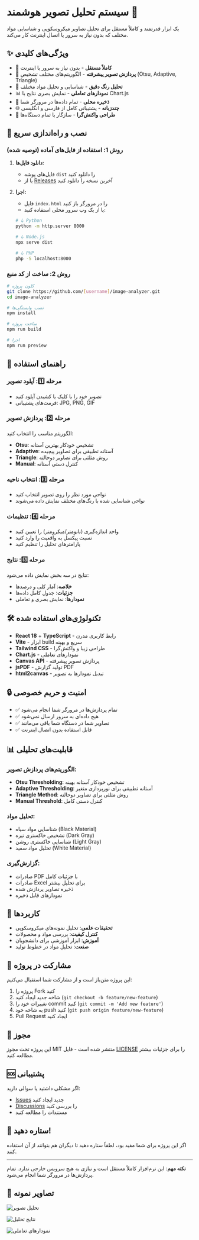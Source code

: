 # سیستم تحلیل تصویر هوشمند 🔬

یک ابزار قدرتمند و کاملاً مستقل برای تحلیل تصاویر میکروسکوپی و شناسایی مواد مختلف که بدون نیاز به سرور یا اتصال اینترنت کار می‌کند.

## ✨ ویژگی‌های کلیدی

- 🚀 **کاملاً مستقل** - بدون نیاز به سرور یا اینترنت
- 🎯 **پردازش تصویر پیشرفته** - الگوریتم‌های مختلف تشخیص (Otsu, Adaptive, Triangle)
- 🌈 **تحلیل رنگ دقیق** - شناسایی و تحلیل مواد مختلف
- 📊 **نمودارهای تعاملی** - نمایش بصری نتایج با Chart.js
- 💾 **ذخیره محلی** - تمام داده‌ها در مرورگر شما
- 🌐 **چندزبانه** - پشتیبانی کامل از فارسی و انگلیسی
- 📱 **طراحی واکنش‌گرا** - سازگار با تمام دستگاه‌ها

## 🚀 نصب و راه‌اندازی سریع

### روش 1: استفاده از فایل‌های آماده (توصیه شده)

1. **دانلود فایل‌ها:**
   - فایل‌های پوشه `dist` را دانلود کنید
   - یا از [Releases](../../releases) آخرین نسخه را دانلود کنید

2. **اجرا:**
   - فایل `index.html` را در مرورگر باز کنید
   - یا از یک وب سرور محلی استفاده کنید:
   ```bash
   # با Python
   python -m http.server 8000
   
   # با Node.js
   npx serve dist
   
   # با PHP
   php -S localhost:8000
   ```

### روش 2: ساخت از کد منبع

```bash
# کلون پروژه
git clone https://github.com/[username]/image-analyzer.git
cd image-analyzer

# نصب وابستگی‌ها
npm install

# ساخت پروژه
npm run build

# اجرا
npm run preview
```

## 📖 راهنمای استفاده

### مرحله 1️⃣: آپلود تصویر
- تصویر خود را با کلیک یا کشیدن آپلود کنید
- فرمت‌های پشتیبانی: JPG, PNG, GIF

### مرحله 2️⃣: پردازش تصویر
الگوریتم مناسب را انتخاب کنید:
- **Otsu**: تشخیص خودکار بهترین آستانه
- **Adaptive**: آستانه تطبیقی برای تصاویر پیچیده
- **Triangle**: روش مثلثی برای تصاویر دوحالته
- **Manual**: کنترل دستی آستانه

### مرحله 3️⃣: انتخاب ناحیه
- نواحی مورد نظر را روی تصویر انتخاب کنید
- نواحی شناسایی شده با رنگ‌های مختلف نمایش داده می‌شوند

### مرحله 4️⃣: تنظیمات
- واحد اندازه‌گیری (نانومتر/میکرومتر) را تعیین کنید
- نسبت پیکسل به واقعیت را وارد کنید
- پارامترهای تحلیل را تنظیم کنید

### مرحله 5️⃣: نتایج
نتایج در سه بخش نمایش داده می‌شود:
- **خلاصه**: آمار کلی و درصدها
- **جزئیات**: جدول کامل داده‌ها
- **نمودارها**: نمایش بصری و تعاملی

## 🛠️ تکنولوژی‌های استفاده شده

- **React 18** + **TypeScript** - رابط کاربری مدرن
- **Vite** - ابزار build سریع و بهینه
- **Tailwind CSS** - طراحی زیبا و واکنش‌گرا
- **Chart.js** - نمودارهای تعاملی
- **Canvas API** - پردازش تصویر پیشرفته
- **jsPDF** - تولید گزارش PDF
- **html2canvas** - تبدیل نمودارها به تصویر

## 🔒 امنیت و حریم خصوصی

- ✅ تمام پردازش‌ها در مرورگر شما انجام می‌شود
- ✅ هیچ داده‌ای به سرور ارسال نمی‌شود
- ✅ تصاویر شما در دستگاه شما باقی می‌مانند
- ✅ قابل استفاده بدون اتصال اینترنت

## 📊 قابلیت‌های تحلیلی

### الگوریتم‌های پردازش تصویر:
- **Otsu Thresholding**: تشخیص خودکار آستانه بهینه
- **Adaptive Thresholding**: آستانه تطبیقی برای نورپردازی متغیر
- **Triangle Method**: روش مثلثی برای تصاویر دوحالته
- **Manual Threshold**: کنترل دستی کامل

### تحلیل مواد:
- شناسایی مواد سیاه (Black Material)
- تشخیص خاکستری تیره (Dark Gray)
- شناسایی خاکستری روشن (Light Gray)
- تحلیل مواد سفید (White Material)

### گزارش‌گیری:
- صادرات PDF با جزئیات کامل
- صادرات Excel برای تحلیل بیشتر
- ذخیره تصاویر پردازش شده
- نمودارهای قابل ذخیره

## 🎯 کاربردها

- **تحقیقات علمی**: تحلیل نمونه‌های میکروسکوپی
- **کنترل کیفیت**: بررسی مواد و محصولات
- **آموزش**: ابزار آموزشی برای دانشجویان
- **صنعت**: تحلیل مواد در خطوط تولید

## 🤝 مشارکت در پروژه

این پروژه متن‌باز است و از مشارکت شما استقبال می‌کنیم:

1. پروژه را Fork کنید
2. شاخه جدید ایجاد کنید (`git checkout -b feature/new-feature`)
3. تغییرات خود را commit کنید (`git commit -m 'Add new feature'`)
4. به شاخه خود push کنید (`git push origin feature/new-feature`)
5. Pull Request ایجاد کنید

## 📝 مجوز

این پروژه تحت مجوز MIT منتشر شده است - فایل [LICENSE](LICENSE) را برای جزئیات بیشتر مطالعه کنید.

## 🆘 پشتیبانی

اگر مشکلی داشتید یا سوالی دارید:

- [Issues](../../issues) جدید ایجاد کنید
- [Discussions](../../discussions) را بررسی کنید
- مستندات را مطالعه کنید

## 🌟 ستاره دهید!

اگر این پروژه برای شما مفید بود، لطفاً ستاره دهید تا دیگران هم بتوانند از آن استفاده کنند.

---

**نکته مهم**: این نرم‌افزار کاملاً مستقل است و نیازی به هیچ سرویس خارجی ندارد. تمام پردازش‌ها در مرورگر شما انجام می‌شود.

## 📸 تصاویر نمونه

![تحلیل تصویر](https://via.placeholder.com/800x400/4f46e5/ffffff?text=Image+Analysis+Interface)

![نتایج تحلیل](https://via.placeholder.com/800x400/059669/ffffff?text=Analysis+Results)

![نمودارهای تعاملی](https://via.placeholder.com/800x400/dc2626/ffffff?text=Interactive+Charts)
